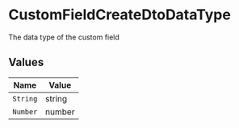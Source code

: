 # CustomFieldCreateDtoDataType

The data type of the custom field


## Values

| Name     | Value    |
| -------- | -------- |
| `String` | string   |
| `Number` | number   |